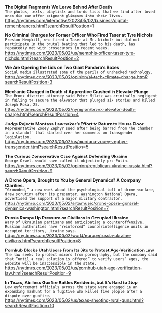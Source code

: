 **The Digital Fragments We Leave Behind After Death**\
`The photos, texts, playlists and to-do lists that we find after loved ones die can offer poignant glimpses into their lives.`\
https://nytimes.com/interactive/2023/05/02/business/digital-remembrances.html?searchResultPosition=1

**No Criminal Charges for Former Officer Who Fired Taser at Tyre Nichols**\
`Preston Hemphill, who fired a Taser at Mr. Nichols but did not participate in the brutal beating that led to his death, has repeatedly met with prosecutors in recent weeks.`\
https://nytimes.com/2023/05/02/us/memphis-officer-taser-tyre-nichols.html?searchResultPosition=2

**We Are Opening the Lids on Two Giant Pandora’s Boxes**\
`Social media illustrated some of the perils of unchecked technology.`\
https://nytimes.com/2023/05/02/opinion/ai-tech-climate-change.html?searchResultPosition=3

**Mechanic Charged in Death of Apprentice Crushed in Elevator Plunge**\
`The Bronx district attorney said Peter Milatz was criminally negligent in failing to secure the elevator that plunged six stories and killed Joseph Rosa, 25.`\
https://nytimes.com/2023/05/02/nyregion/bronx-elevator-death-charge.html?searchResultPosition=4

**Judge Rejects Montana Lawmaker’s Effort to Return to House Floor**\
`Representative Zooey Zephyr sued after being barred from the chamber in a standoff that started over her comments on transgender legislation.`\
https://nytimes.com/2023/05/02/us/montana-zooey-zephyr-transgender.html?searchResultPosition=5

**The Curious Conservative Case Against Defending Ukraine**\
`George Orwell would have called it objectively pro-Putin.`\
https://nytimes.com/2023/05/02/opinion/republican-ukraine-russia.html?searchResultPosition=6

**A Drone Opera, Brought to You by General Dynamics? A Company Clarifies.**\
`“Grounded,” a new work about the psychological toll of drone warfare, drew scrutiny after its presenter, Washington National Opera, advertised the support of a major military contractor.`\
https://nytimes.com/2023/05/02/arts/music/drone-opera-general-dynamics-washington.html?searchResultPosition=7

**Russia Ramps Up Pressure on Civilians in Occupied Ukraine**\
`Wary of Ukrainian partisans and anticipating a counteroffensive, Russian authorities have “reinforced” counterintelligence units in occupied territory, Ukraine says.`\
https://nytimes.com/2023/05/02/world/europe/russia-ukraine-civilians.html?searchResultPosition=8

**Pornhub Blocks Utah Users From Its Site to Protest Age-Verification Law**\
`The law seeks to protect minors from pornography, but the company said that “until a real solution is offered” to verify users’ ages, the website will be inaccessible in the state.`\
https://nytimes.com/2023/05/02/us/pornhub-utah-age-verification-law.html?searchResultPosition=9

**In Texas, Aimless Gunfire Rattles Residents, but It’s Hard to Stop**\
`Law enforcement officials across the state were engaged in an expanding manhunt for a fugitive who killed five people after a dispute over gunfire.`\
https://nytimes.com/2023/05/02/us/texas-shooting-rural-guns.html?searchResultPosition=10

